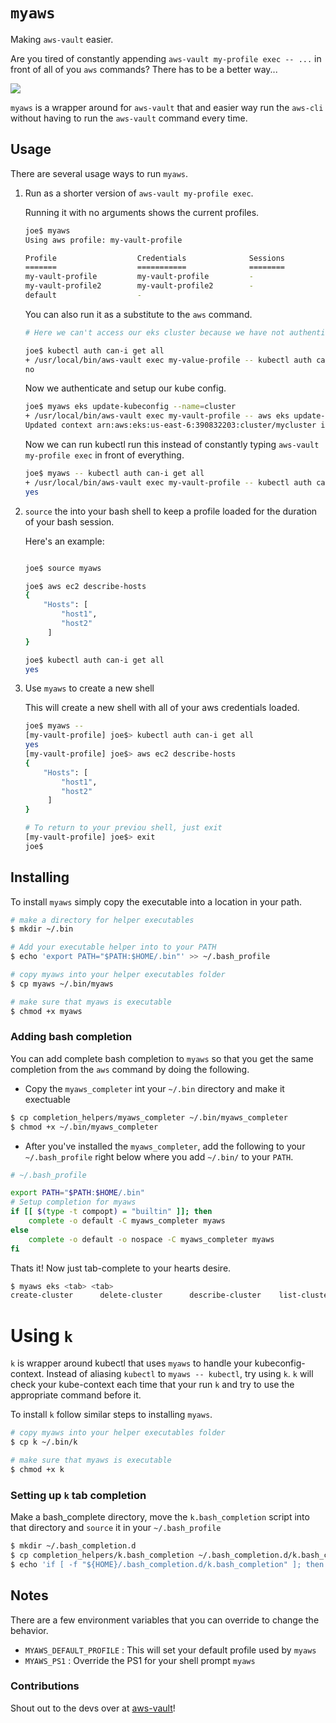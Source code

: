 # `myaws`
 
Making `aws-vault` easier.

Are you tired of constantly appending `aws-vault my-profile exec -- ...` in front of all of you `aws` commands?
There has to be a better way...

<img src="https://media.giphy.com/media/l0HlOrRj8sqK1xiJa/giphy.gif" />



`myaws` is a wrapper around for `aws-vault` that and easier way run the 
`aws-cli` without having to run the `aws-vault` command every time.

## Usage

There are several usage ways to run `myaws`.

1. Run as a shorter version of `aws-vault my-profile exec`.

    Running it with no arguments shows the current profiles.
    
    ```bash
    joe$ myaws
    Using aws profile: my-vault-profile

    Profile                  Credentials              Sessions
    =======                  ===========              ========
    my-vault-profile         my-vault-profile         - 
    my-vault-profile2        my-vault-profile2        -
    default                  -
    ```

    You can also run it as a substitute to the `aws` command.
    
    ```bash
    # Here we can't access our eks cluster because we have not authenticated
 
    joe$ kubectl auth can-i get all
    + /usr/local/bin/aws-vault exec my-value-profile -- kubectl auth can-i get all
    no
    ```
    
    Now we authenticate and setup our kube config.
    ```bash
    joe$ myaws eks update-kubeconfig --name=cluster
    + /usr/local/bin/aws-vault exec my-vault-profile -- aws eks update-kubeconfig --name=cluster1
    Updated context arn:aws:eks:us-east-6:390832203:cluster/mycluster in ~/.kube/config
    ```
    
    Now we can run kubectl run this instead of constantly typing `aws-vault my-profile exec` in front of everything.
    ```bash
    joe$ myaws -- kubectl auth can-i get all
    + /usr/local/bin/aws-vault exec my-vault-profile -- kubectl auth can-i get all
    yes
    ``` 

2. `source` the into your bash shell to keep a profile loaded for the duration
of your bash session.

    Here's an example: 
    ```bash
    
    joe$ source myaws

    joe$ aws ec2 describe-hosts
    {
        "Hosts": [
            "host1",
            "host2"
         ]
    } 
    
    joe$ kubectl auth can-i get all
    yes
    ```

3. Use `myaws` to create a new shell

    This will create a new shell with all of your aws credentials loaded.
    ```bash
    joe$ myaws --
    [my-vault-profile] joe$> kubectl auth can-i get all
    yes
    [my-vault-profile] joe$> aws ec2 describe-hosts
    {
        "Hosts": [
            "host1",
            "host2"
         ]
    } 
 
    # To return to your previou shell, just exit
    [my-vault-profile] joe$> exit 
    joe$ 

    ```
    
## Installing

To install `myaws` simply copy the executable into a location in your path.

```bash
# make a directory for helper executables
$ mkdir ~/.bin

# Add your executable helper into to your PATH
$ echo 'export PATH="$PATH:$HOME/.bin"' >> ~/.bash_profile

# copy myaws into your helper executables folder 
$ cp myaws ~/.bin/myaws

# make sure that myaws is executable
$ chmod +x myaws
```

### Adding bash completion

You can add complete bash completion to `myaws` so that you get the same
completion from the `aws` command by doing the following.

* Copy the `myaws_completer` int your `~/.bin` directory and make it exectuable

```bash
$ cp completion_helpers/myaws_completer ~/.bin/myaws_completer
$ chmod +x ~/.bin/myaws_completer
```

* After you've installed the `myaws_completer`, add the following to your `~/.bash_profile`
right below where you add `~/.bin/` to your `PATH`.

```bash
# ~/.bash_profile

export PATH="$PATH:$HOME/.bin"
# Setup completion for myaws
if [[ $(type -t compopt) = "builtin" ]]; then
    complete -o default -C myaws_completer myaws
else
    complete -o default -o nospace -C myaws_completer myaws
fi
```

Thats it! Now just tab-complete to your hearts desire.

```bash
$ myaws eks <tab> <tab>
create-cluster      delete-cluster      describe-cluster    list-clusters       update-kubeconfig   wait
```

# Using `k`

`k` is wrapper around kubectl that uses `myaws` to handle your kubeconfig-context.
Instead of aliasing `kubectl` to `myaws -- kubectl`, try using `k`. `k` will check
your kube-context each time that your run `k` and try to use the appropriate command
before it.

To install `k` follow similar steps to installing `myaws`.

```bash
# copy myaws into your helper executables folder 
$ cp k ~/.bin/k

# make sure that myaws is executable
$ chmod +x k
```

### Setting up `k` tab completion

Make a bash_complete directory, move the `k.bash_completion` script into that directory
and `source` it in your `~/.bash_profile`

```bash
$ mkdir ~/.bash_completion.d
$ cp completion_helpers/k.bash_completion ~/.bash_completion.d/k.bash_completion
$ echo 'if [ -f "${HOME}/.bash_completion.d/k.bash_completion" ]; then . "${HOME}/.bash_completion.d/k.bash_completion"; fi ' >> ~/.bash_profile

```

## Notes

There are a few environment variables that you can override to change the behavior.
* `MYAWS_DEFAULT_PROFILE` : This will set your default profile used by `myaws`
* `MYAWS_PS1` : Override the PS1 for your shell prompt `myaws`



### Contributions 

Shout out to the devs over at [aws-vault](https://github.com/99designs/aws-vault)!
